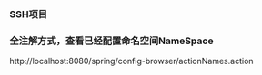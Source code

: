 ### SSH项目

### 全注解方式，查看已经配置命名空间NameSpace
http://localhost:8080/spring/config-browser/actionNames.action  

### 
